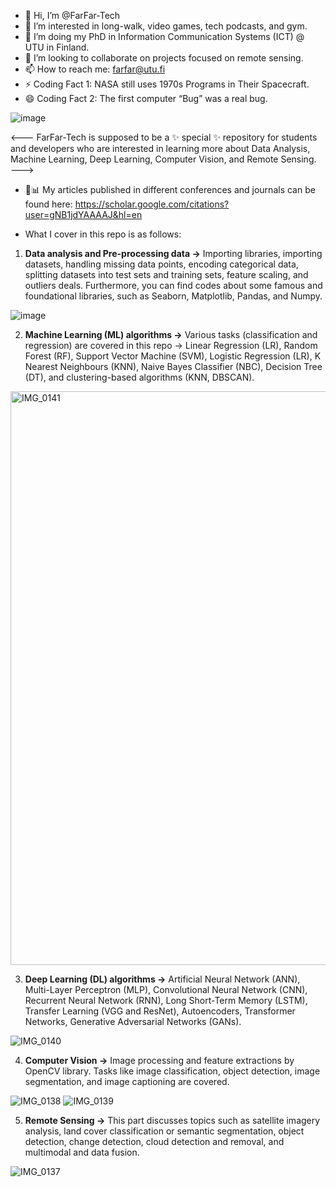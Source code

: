 - 👋 Hi, I’m @FarFar-Tech
- 👀 I’m interested in long-walk, video games, tech podcasts, and gym. 
- 🌱 I’m doing my PhD in Information Communication Systems (ICT) @ UTU in Finland. 
- 💞️ I’m looking to collaborate on projects focused on remote sensing. 
- 📫 How to reach me: farfar@utu.fi
- ⚡ Coding Fact 1: NASA still uses 1970s Programs in Their Spacecraft.
- 😄 Coding Fact 2: The first computer “Bug” was a real bug.

![image](https://github.com/user-attachments/assets/56181560-2ff5-4cc0-b1af-8cff52a7d751)


<---
FarFar-Tech is supposed to be a ✨ special ✨ repository for students 
and developers who are interested in learning more about Data Analysis, 
Machine Learning, Deep Learning, Computer Vision, and Remote Sensing.  
--->

- 👻📊 My articles published in different conferences and journals can be found here: 
  https://scholar.google.com/citations?user=gNB1jdYAAAAJ&hl=en

- What I cover in this repo is as follows:

1. **Data analysis and Pre-processing data ->** Importing libraries, importing datasets, handling missing data points, encoding categorical data, splitting datasets into test sets and training sets, feature scaling, and outliers deals. Furthermore, you can find codes about some famous and foundational libraries, such as Seaborn, Matplotlib, Pandas, and Numpy.

![image](https://github.com/user-attachments/assets/f369ea1d-ac34-4b29-99df-cf67f6ae700c)

2. **Machine Learning (ML) algorithms ->** Various tasks (classification and regression) are covered in this repo -> Linear Regression (LR), Random Forest (RF), Support Vector Machine (SVM), Logistic Regression (LR), K Nearest Neighbours (KNN), Naive Bayes Classifier (NBC), Decision Tree (DT), and clustering-based algorithms (KNN, DBSCAN).

<img width="918" alt="IMG_0141" src="https://github.com/user-attachments/assets/a1eb43cc-b0c4-4922-b3ed-bb8ee07707fd" />

3. **Deep Learning (DL) algorithms ->** Artificial Neural Network (ANN), Multi-Layer Perceptron (MLP), Convolutional Neural Network (CNN), Recurrent Neural Network (RNN), Long Short-Term Memory (LSTM), Transfer Learning (VGG and ResNet), Autoencoders, Transformer Networks, Generative Adversarial Networks (GANs).

![IMG_0140](https://github.com/user-attachments/assets/7907a827-8c92-40e4-a754-406fc0b9ab91)

4. **Computer Vision ->** Image processing and feature extractions by OpenCV library. Tasks like image classification, object detection, image segmentation, and image captioning are covered.

![IMG_0138](https://github.com/user-attachments/assets/f25bd83c-7a5c-4eb5-856d-f6a203da56ec)
![IMG_0139](https://github.com/user-attachments/assets/528b4c0b-2ea4-4d95-b644-6309688bb7c2)

5. **Remote Sensing ->** This part discusses topics such as satellite imagery analysis, land cover classification or semantic segmentation, object detection, change detection, cloud detection and removal, and multimodal and data fusion.

![IMG_0137](https://github.com/user-attachments/assets/c5c338cd-1344-4796-88cf-b9a1a6e6b369)
 
